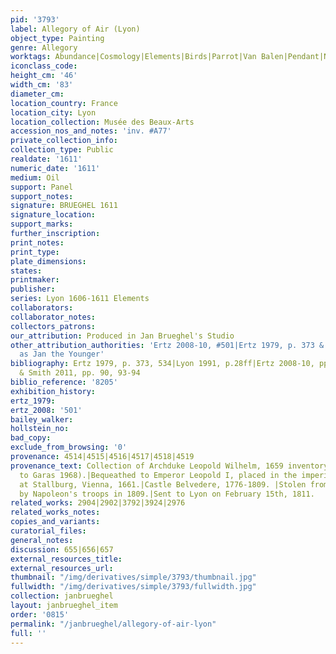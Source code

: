 ```yaml
---
pid: '3793'
label: Allegory of Air (Lyon)
object_type: Painting
genre: Allegory
worktags: Abundance|Cosmology|Elements|Birds|Parrot|Van Balen|Pendant|Nude|Putti
iconclass_code:
height_cm: '46'
width_cm: '83'
diameter_cm:
location_country: France
location_city: Lyon
location_collection: Musée des Beaux-Arts
accession_nos_and_notes: 'inv. #A77'
private_collection_info:
collection_type: Public
realdate: '1611'
numeric_date: '1611'
medium: Oil
support: Panel
support_notes:
signature: BRUEGHEL 1611
signature_location:
support_marks:
further_inscription:
print_notes:
print_type:
plate_dimensions:
states:
printmaker:
publisher:
series: Lyon 1606-1611 Elements
collaborators:
collaborator_notes:
collectors_patrons:
our_attribution: Produced in Jan Brueghel's Studio
other_attribution_authorities: 'Ertz 2008-10, #501|Ertz 1979, p. 373 & footnote 579
  as Jan the Younger'
bibliography: Ertz 1979, p. 373, 534|Lyon 1991, p.28ff|Ertz 2008-10, pp. 1038-1040|Rikken
  & Smith 2011, pp. 90, 93-94
biblio_reference: '8205'
exhibition_history:
ertz_1979:
ertz_2008: '501'
bailey_walker:
hollstein_no:
bad_copy:
exclude_from_browsing: '0'
provenance: 4514|4515|4516|4517|4518|4519
provenance_text: Collection of Archduke Leopold Wilhelm, 1659 inventory (according
  to Garas 1968).|Bequeathed to Emperor Leopold I, placed in the imperial collection
  at Stallburg, Vienna, 1661.|Castle Belvedere, 1776-1809. |Stolen from Castle Belvedere
  by Napoleon's troops in 1809.|Sent to Lyon on February 15th, 1811.
related_works: 2904|2902|3792|3924|2976
related_works_notes:
copies_and_variants:
curatorial_files:
general_notes:
discussion: 655|656|657
external_resources_title:
external_resources_url:
thumbnail: "/img/derivatives/simple/3793/thumbnail.jpg"
fullwidth: "/img/derivatives/simple/3793/fullwidth.jpg"
collection: janbrueghel
layout: janbrueghel_item
order: '0815'
permalink: "/janbrueghel/allegory-of-air-lyon"
full: ''
---
```


